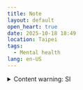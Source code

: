 ```yaml
---
title: Note
layout: default
open_heart: true
date: 2025-10-18 18:49
location: Taipei
tags: 
  - Mental health
lang: en-US
---
```


<details><summary>Content warning: SI</summary>

Re: Shame the movie—It’s fucking selfish and disrespectful to "save" someone from their ~~suicide attempt~~ relief from suffering.

"No, suffer more."

</details>
